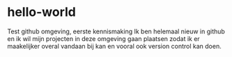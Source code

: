 # hello-world
Test github omgeving, eerste kennismaking
Ik ben helemaal nieuw in github en ik wil mijn projecten in deze omgeving gaan plaatsen zodat ik er maakelijker overal vandaan bij kan en vooral ook version control kan doen.
